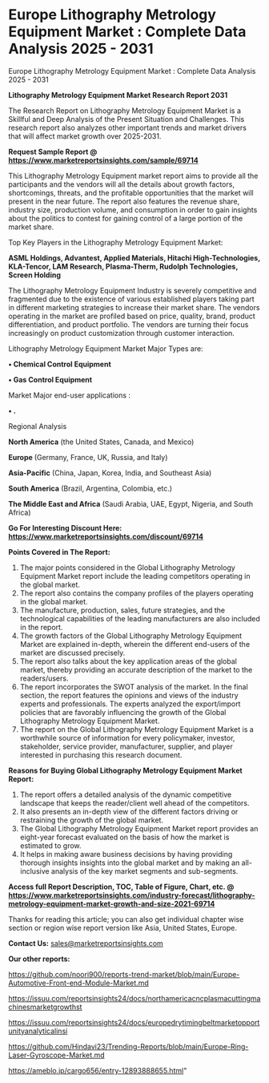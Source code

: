 # Europe Lithography Metrology Equipment Market : Complete Data Analysis 2025 - 2031
Europe Lithography Metrology Equipment Market : Complete Data Analysis 2025 - 2031

<strong>Lithography Metrology Equipment Market Research Report 2031</strong>

The Research Report on Lithography Metrology Equipment Market is a Skillful and Deep Analysis of the Present Situation and Challenges. This research report also analyzes other important trends and market drivers that will affect market growth over 2025-2031.

<strong>Request Sample Report @ <a href=https://www.marketreportsinsights.com/sample/69714>https://www.marketreportsinsights.com/sample/69714</a></strong>

This Lithography Metrology Equipment market report aims to provide all the participants and the vendors will all the details about growth factors, shortcomings, threats, and the profitable opportunities that the market will present in the near future. The report also features the revenue share, industry size, production volume, and consumption in order to gain insights about the politics to contest for gaining control of a large portion of the market share.

Top Key Players in the Lithography Metrology Equipment Market:

<strong>ASML Holdings, Advantest, Applied Materials, Hitachi High-Technologies, KLA-Tencor, LAM Research, Plasma-Therm, Rudolph Technologies, Screen Holding</strong>

The Lithography Metrology Equipment Industry is severely competitive and fragmented due to the existence of various established players taking part in different marketing strategies to increase their market share. The vendors operating in the market are profiled based on price, quality, brand, product differentiation, and product portfolio. The vendors are turning their focus increasingly on product customization through customer interaction.

Lithography Metrology Equipment Market Major Types are:

<strong>• Chemical Control Equipment

• Gas Control Equipment</strong>

Market Major end-user applications :

<strong>• .</strong>

Regional Analysis

</u><strong><b>North America</b></strong> (the United States, Canada, and Mexico)

<strong><b>Europe </b></strong>(Germany, France, UK, Russia, and Italy)

<strong><b>Asia-Pacific</b></strong> (China, Japan, Korea, India, and Southeast Asia)

<strong><b>South America</b></strong> (Brazil, Argentina, Colombia, etc.)

<strong><b>The Middle East and Africa</b></strong> (Saudi Arabia, UAE, Egypt, Nigeria, and South Africa)

<strong>Go For Interesting Discount Here: <a href=https://www.marketreportsinsights.com/discount/69714>https://www.marketreportsinsights.com/discount/69714</a></strong>

<strong>Points Covered in The Report:</strong>
<ol>
  <li>The major points considered in the Global Lithography Metrology Equipment Market report include the leading competitors operating in the global market.</li>
  <li>The report also contains the company profiles of the players operating in the global market.</li>
  <li>The manufacture, production, sales, future strategies, and the technological capabilities of the leading manufacturers are also included in the report.</li>
  <li>The growth factors of the Global Lithography Metrology Equipment Market are explained in-depth, wherein the different end-users of the market are discussed precisely.</li>
  <li>The report also talks about the key application areas of the global market, thereby providing an accurate description of the market to the readers/users.</li>
  <li>The report incorporates the SWOT analysis of the market. In the final section, the report features the opinions and views of the industry experts and professionals. The experts analyzed the export/import policies that are favorably influencing the growth of the Global Lithography Metrology Equipment Market.</li>
  <li>The report on the Global Lithography Metrology Equipment Market is a worthwhile source of information for every policymaker, investor, stakeholder, service provider, manufacturer, supplier, and player interested in purchasing this research document.</li>
</ol>
<strong>Reasons for Buying Global Lithography Metrology Equipment Market Report:</strong>

<ol>
  <li>The report offers a detailed analysis of the dynamic competitive landscape that keeps the reader/client well ahead of the competitors.</li>
  <li>It also presents an in-depth view of the different factors driving or restraining the growth of the global market.</li>
  <li>The Global Lithography Metrology Equipment Market report provides an eight-year forecast evaluated on the basis of how the market is estimated to grow.</li>
  <li>It helps in making aware business decisions by having providing thorough insights insights into the global market and by making an all-inclusive analysis of the key market segments and sub-segments.</li>
</ol>
<strong>Access full Report Description, TOC, Table of Figure, Chart, etc. @ <a href=https://www.marketreportsinsights.com/industry-forecast/lithography-metrology-equipment-market-growth-and-size-2021-69714>https://www.marketreportsinsights.com/industry-forecast/lithography-metrology-equipment-market-growth-and-size-2021-69714</a></strong>


Thanks for reading this article; you can also get individual chapter wise section or region wise report version like Asia, United States, Europe.

<strong>Contact Us:</strong>
sales@marketreportsinsights.com

<strong>Our other reports:</strong>

<a href=https://github.com/noori900/reports-trend-market/blob/main/Europe-Automotive-Front-end-Module-Market.md>https://github.com/noori900/reports-trend-market/blob/main/Europe-Automotive-Front-end-Module-Market.md</a>

<a href=https://issuu.com/reportsinsights24/docs/northamericacncplasmacuttingmachinesmarketgrowthst>https://issuu.com/reportsinsights24/docs/northamericacncplasmacuttingmachinesmarketgrowthst</a>

<a href=https://issuu.com/reportsinsights24/docs/europedrytimingbeltmarketopportunityanalyticalinsi>https://issuu.com/reportsinsights24/docs/europedrytimingbeltmarketopportunityanalyticalinsi</a>

<a href=https://github.com/Hindavi23/Trending-Reports/blob/main/Europe-Ring-Laser-Gyroscope-Market.md>https://github.com/Hindavi23/Trending-Reports/blob/main/Europe-Ring-Laser-Gyroscope-Market.md</a>

<a href=https://ameblo.jp/cargo656/entry-12893888655.html>https://ameblo.jp/cargo656/entry-12893888655.html</a>"

